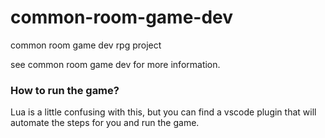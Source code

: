 # common-room-game-dev
 common room game dev rpg project

see common room game dev for more information.


### How to run the game?
Lua is a little confusing with this, but you can find a vscode plugin that will automate the steps for you and run the game.